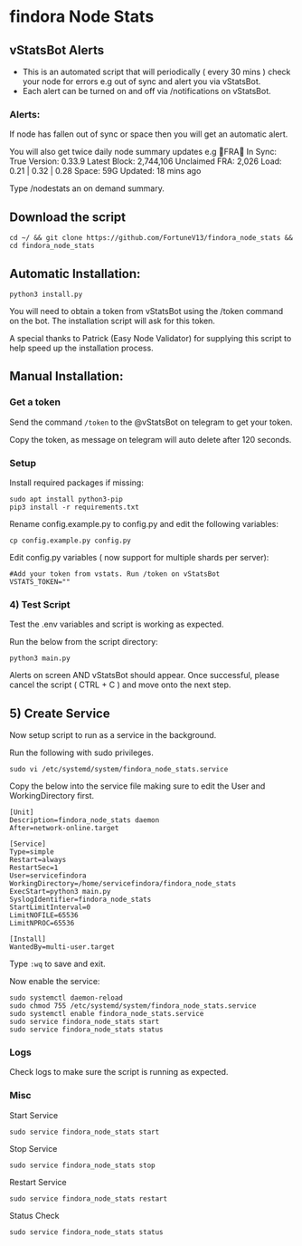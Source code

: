 # findora Node Stats

## vStatsBot Alerts
- This is an automated script that will periodically ( every 30 mins ) check your node for errors e.g out of sync and alert you via vStatsBot.
- Each alert can be turned on and off via /notifications on vStatsBot.

### Alerts:

If node has fallen out of sync or space then you will get an automatic alert.

You will also get twice daily node summary updates e.g
🔶FRA🔶
In Sync: True
Version: 0.33.9
Latest Block: 2,744,106
Unclaimed FRA: 2,026
Load: 0.21 | 0.32 | 0.28
Space: 59G
Updated: 18 mins ago

Type /nodestats an on demand summary.

## Download the script 
```
cd ~/ && git clone https://github.com/FortuneV13/findora_node_stats && cd findora_node_stats
```

## Automatic Installation:
```
python3 install.py
```
You will need to obtain a token from vStatsBot using the /token command on the bot. The installation script will ask for this token. 

A special thanks to Patrick (Easy Node Validator) for supplying this script to help speed up the installation process. 

## Manual Installation:
### Get a token
Send the command `/token` to the @vStatsBot on telegram to get your token.

Copy the token, as message on telegram will auto delete after 120 seconds.

### Setup 
Install required packages if missing:
```
sudo apt install python3-pip
pip3 install -r requirements.txt
```
Rename config.example.py to config.py and edit the following variables:
```
cp config.example.py config.py
```

Edit config.py variables ( now support for multiple shards per server):
```
#Add your token from vstats. Run /token on vStatsBot
VSTATS_TOKEN="" 

```
### 4) Test Script 
Test the .env variables and script is working as expected. 

Run the below from the script directory:

```
python3 main.py
```

Alerts on screen AND vStatsBot should appear. Once successful, please cancel the script ( CTRL + C ) and move onto the next step.

## 5) Create Service
Now setup script to run as a service in the background. 

Run the following with sudo privileges. 

```
sudo vi /etc/systemd/system/findora_node_stats.service
```
Copy the below into the service file making sure to edit the User and WorkingDirectory first.
```
[Unit]
Description=findora_node_stats daemon
After=network-online.target

[Service]
Type=simple
Restart=always
RestartSec=1
User=servicefindora
WorkingDirectory=/home/servicefindora/findora_node_stats
ExecStart=python3 main.py
SyslogIdentifier=findora_node_stats
StartLimitInterval=0
LimitNOFILE=65536
LimitNPROC=65536

[Install]
WantedBy=multi-user.target
```
Type `:wq` to save and exit. 

Now enable the service:
```
sudo systemctl daemon-reload
sudo chmod 755 /etc/systemd/system/findora_node_stats.service
sudo systemctl enable findora_node_stats.service
sudo service findora_node_stats start
sudo service findora_node_stats status
```


### Logs
Check logs to make sure the script is running as expected. 

### Misc
Start Service
```
sudo service findora_node_stats start
```

Stop Service
```
sudo service findora_node_stats stop
```
Restart Service
```
sudo service findora_node_stats restart
```

Status Check
```
sudo service findora_node_stats status
```
